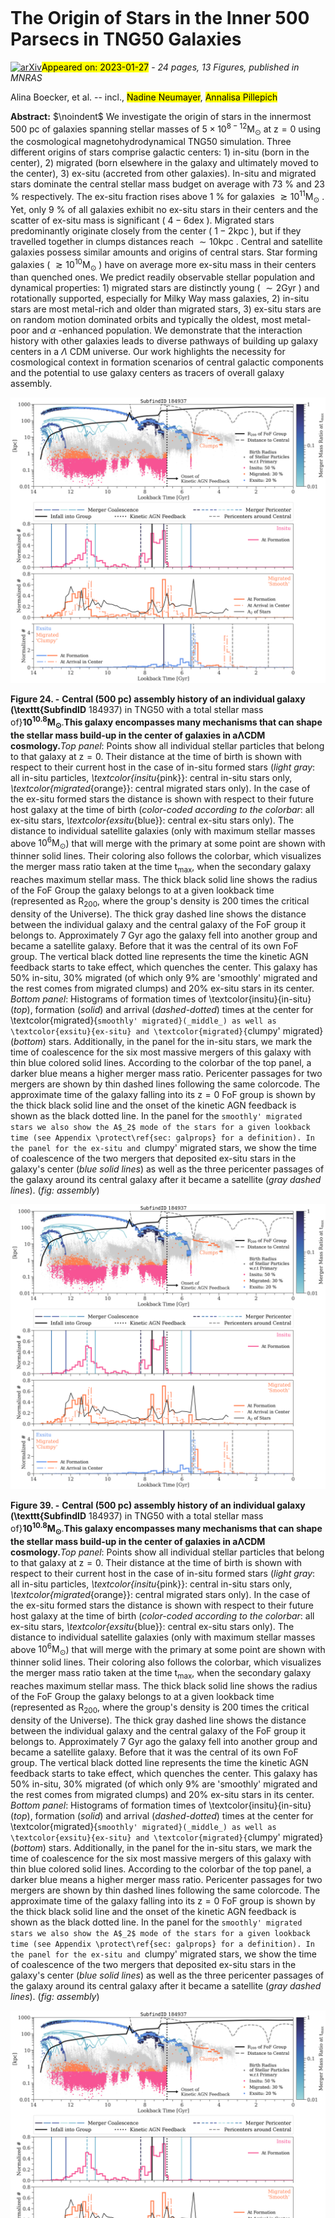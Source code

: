 <div class="macros" style="visibility:hidden;">
$\newcommand{\ensuremath}{}$
$\newcommand{\xspace}{}$
$\newcommand{\object}[1]{\texttt{#1}}$
$\newcommand{\farcs}{{.}''}$
$\newcommand{\farcm}{{.}'}$
$\newcommand{\arcsec}{''}$
$\newcommand{\arcmin}{'}$
$\newcommand{\ion}[2]{#1#2}$
$\newcommand{\textsc}[1]{\textrm{#1}}$
$\newcommand{\hl}[1]{\textrm{#1}}$
$\newcommand{\footnote}[1]{}$
$\newcommand{\thebibliography}{\DeclareRobustCommand{\VAN}[3]{##3}\VANthebibliography}$
$\newcommand{\thebibliography}{\DeclareRobustCommand{\VAN}[3]{##3}\VANthebibliography}$
$\newcommand{\thebibliography}{\DeclareRobustCommand{\VAN}[3]{##3}\VANthebibliography}$</div>

<div class="macros" style="visibility:hidden;">
$\newcommand{\ensuremath}{}$
$\newcommand{\xspace}{}$
$\newcommand{\object}[1]{\texttt{#1}}$
$\newcommand{\farcs}{{.}''}$
$\newcommand{\farcm}{{.}'}$
$\newcommand{\arcsec}{''}$
$\newcommand{\arcmin}{'}$
$\newcommand{\ion}[2]{#1#2}$
$\newcommand{\textsc}[1]{\textrm{#1}}$
$\newcommand{\hl}[1]{\textrm{#1}}$
$\newcommand{\footnote}[1]{}$
$\newcommand{\thebibliography}{\DeclareRobustCommand{\VAN}[3]{##3}\VANthebibliography}$
$\newcommand{\thebibliography}{\DeclareRobustCommand{\VAN}[3]{##3}\VANthebibliography}$
$\newcommand{\thebibliography}{\DeclareRobustCommand{\VAN}[3]{##3}\VANthebibliography}$</div>



<div id="title">

# The Origin of Stars in the Inner 500 Parsecs in TNG50 Galaxies

</div>
<div id="comments">

[![arXiv](https://img.shields.io/badge/arXiv-2301.11942-b31b1b.svg)](https://arxiv.org/abs/2301.11942)<mark>Appeared on: 2023-01-27</mark> - _24 pages, 13 Figures, published in MNRAS_

</div>
<div id="authors">

Alina Boecker, et al. -- incl., <mark><mark>Nadine Neumayer</mark></mark>, <mark><mark>Annalisa Pillepich</mark></mark>

</div>
<div id="abstract">

**Abstract:** $\noindent$ We investigate the origin of stars in the innermost 500 pc of galaxies spanning stellar masses of $5\times10^{8-12} \mathrm{M}_{\odot}$ at $\mathrm{z=0}$ using the cosmological magnetohydrodynamical TNG50 simulation. Three different origins of stars comprise galactic centers: 1) in-situ (born in the center), 2) migrated (born elsewhere in the galaxy and ultimately moved to the center), 3) ex-situ (accreted from other galaxies). In-situ and migrated stars dominate the central stellar mass budget on average with 73 \% and 23 \% respectively. The ex-situ fraction rises above 1 \% for galaxies $\gtrsim10^{11} \mathrm{M}_{\odot}$ . Yet, only 9 \% of all galaxies exhibit no ex-situ stars in their centers and the scatter of ex-situ mass is significant ( $4-6 \mathrm{dex}$ ). Migrated stars predominantly originate closely from the center ( $1-2 \mathrm{kpc}$ ), but if they travelled together in clumps distances reach $\sim10 \mathrm{kpc}$ . Central and satellite galaxies possess similar amounts and origins of central stars. Star forming galaxies ( $\gtrsim10^{10} \mathrm{M}_{\odot}$ ) have on average more ex-situ mass in their centers than quenched ones. We predict readily observable stellar population and dynamical properties: 1) migrated stars are distinctly young ( $\sim2 \mathrm{Gyr}$ ) and rotationally supported, especially for Milky Way mass galaxies, 2) in-situ stars are most metal-rich and older than migrated stars, 3) ex-situ stars are on random motion dominated orbits and typically the oldest, most metal-poor and $\alpha$ -enhanced population. We demonstrate that the interaction history with other galaxies leads to diverse pathways of building up galaxy centers in a $\Lambda$ CDM universe. Our work highlights the necessity for cosmological context in formation scenarios of central galactic components and the potential to use galaxy centers as tracers of overall galaxy assembly.

</div>

<div id="div_fig1">

<img src="tmp_2301.11942/./SubhaloID_184937_fullhistory.png" alt="Fig24" width="100%"/>

**Figure 24. -** **Central (500 pc) assembly history of an individual galaxy (\texttt{SubfindID** 184937) in TNG50 with a total stellar mass of}$\mathbf{10^{10.8} M_{\odot}}.$**This galaxy encompasses many mechanisms that can shape the stellar mass build-up in the center of galaxies in a**$\mathbf{\Lambda}$**CDM cosmology.**_Top panel_: Points show all individual stellar particles that belong to that galaxy at $\mathrm{z}=0$. Their distance at the time of birth is shown with respect to their current host in the case of in-situ formed stars (_light gray_: all in-situ particles, _\textcolor{insitu_{pink}}: central in-situ stars only, _\textcolor{migrated_{orange}}: central migrated stars only). In the case of the ex-situ formed stars the distance is shown with respect to their future host galaxy at the time of birth (_color-coded according to the colorbar_: all ex-situ stars, _\textcolor{exsitu_{blue}}: central ex-situ stars only). The distance to individual satellite galaxies (only with maximum stellar masses above $10^{6} \mathrm{M}_{\odot}$) that will merge with the primary at some point are shown with thinner solid lines. Their coloring also follows the colorbar, which visualizes the merger mass ratio taken at the time $\mathrm{t}_{\mathrm{max}}$, when the secondary galaxy reaches maximum stellar mass. The thick black solid line shows the radius of the FoF Group the galaxy belongs to at a given lookback time (represented as $\mathrm{R}_{200}$, where the group's density is 200 times the critical density of the Universe). The thick gray dashed line shows the distance between the individual galaxy and the central galaxy of the FoF group it belongs to. Approximately 7 Gyr ago the galaxy fell into another group and became a satellite galaxy. Before that it was the central of its own FoF group. The vertical black dotted line represents the time the kinetic AGN feedback starts to take effect, which quenches the center. This galaxy has 50\% in-situ, 30\% migrated (of which only 9\% are 'smoothly' migrated and the rest comes from migrated clumps) and 20\% ex-situ stars in its center. _Bottom panel_: Histograms of formation times of \textcolor{insitu}{in-situ}(_top_), formation (_solid_) and arrival (_dashed-dotted_) times at the center for \textcolor{migrated}{`smoothly' migrated}(_middle_) as well as \textcolor{exsitu}{ex-situ} and \textcolor{migrated}{`clumpy' migrated}(_bottom_) stars. Additionally, in the panel for the in-situ stars, we mark the time of coalescence for the six most massive mergers of this galaxy with thin blue colored solid lines. According to the colorbar of the top panel, a darker blue means a higher merger mass ratio. Pericenter passages for two mergers are shown by thin dashed lines following the same colorcode. The approximate time of the galaxy falling into its $\mathrm{z}=0$ FoF group is shown by the thick black solid line and the onset of the kinetic AGN feedback is shown as the black dotted line. In the panel for the `smoothly' migrated stars we also show the A$_2$ mode of the stars for a given lookback time (see Appendix \protect\ref{sec: galprops} for a definition). In the panel for the ex-situ and `clumpy' migrated stars, we show the time of coalescence of the two mergers that deposited ex-situ stars in the galaxy's center (_blue solid lines_) as well as the three pericenter passages of the galaxy around its central galaxy after it became a satellite (_gray dashed lines_).  (*fig: assembly*)

</div>
<div id="div_fig2">

<img src="tmp_2301.11942/./SubhaloID_184937_fullhistory.png" alt="Fig39" width="100%"/>

**Figure 39. -** **Central (500 pc) assembly history of an individual galaxy (\texttt{SubfindID** 184937) in TNG50 with a total stellar mass of}$\mathbf{10^{10.8} M_{\odot}}.$**This galaxy encompasses many mechanisms that can shape the stellar mass build-up in the center of galaxies in a**$\mathbf{\Lambda}$**CDM cosmology.**_Top panel_: Points show all individual stellar particles that belong to that galaxy at $\mathrm{z}=0$. Their distance at the time of birth is shown with respect to their current host in the case of in-situ formed stars (_light gray_: all in-situ particles, _\textcolor{insitu_{pink}}: central in-situ stars only, _\textcolor{migrated_{orange}}: central migrated stars only). In the case of the ex-situ formed stars the distance is shown with respect to their future host galaxy at the time of birth (_color-coded according to the colorbar_: all ex-situ stars, _\textcolor{exsitu_{blue}}: central ex-situ stars only). The distance to individual satellite galaxies (only with maximum stellar masses above $10^{6} \mathrm{M}_{\odot}$) that will merge with the primary at some point are shown with thinner solid lines. Their coloring also follows the colorbar, which visualizes the merger mass ratio taken at the time $\mathrm{t}_{\mathrm{max}}$, when the secondary galaxy reaches maximum stellar mass. The thick black solid line shows the radius of the FoF Group the galaxy belongs to at a given lookback time (represented as $\mathrm{R}_{200}$, where the group's density is 200 times the critical density of the Universe). The thick gray dashed line shows the distance between the individual galaxy and the central galaxy of the FoF group it belongs to. Approximately 7 Gyr ago the galaxy fell into another group and became a satellite galaxy. Before that it was the central of its own FoF group. The vertical black dotted line represents the time the kinetic AGN feedback starts to take effect, which quenches the center. This galaxy has 50\% in-situ, 30\% migrated (of which only 9\% are 'smoothly' migrated and the rest comes from migrated clumps) and 20\% ex-situ stars in its center. _Bottom panel_: Histograms of formation times of \textcolor{insitu}{in-situ}(_top_), formation (_solid_) and arrival (_dashed-dotted_) times at the center for \textcolor{migrated}{`smoothly' migrated}(_middle_) as well as \textcolor{exsitu}{ex-situ} and \textcolor{migrated}{`clumpy' migrated}(_bottom_) stars. Additionally, in the panel for the in-situ stars, we mark the time of coalescence for the six most massive mergers of this galaxy with thin blue colored solid lines. According to the colorbar of the top panel, a darker blue means a higher merger mass ratio. Pericenter passages for two mergers are shown by thin dashed lines following the same colorcode. The approximate time of the galaxy falling into its $\mathrm{z}=0$ FoF group is shown by the thick black solid line and the onset of the kinetic AGN feedback is shown as the black dotted line. In the panel for the `smoothly' migrated stars we also show the A$_2$ mode of the stars for a given lookback time (see Appendix \protect\ref{sec: galprops} for a definition). In the panel for the ex-situ and `clumpy' migrated stars, we show the time of coalescence of the two mergers that deposited ex-situ stars in the galaxy's center (_blue solid lines_) as well as the three pericenter passages of the galaxy around its central galaxy after it became a satellite (_gray dashed lines_).  (*fig: assembly*)

</div>
<div id="div_fig3">

<img src="tmp_2301.11942/./SubhaloID_184937_fullhistory.png" alt="Fig54" width="100%"/>

**Figure 54. -** **Central (500 pc) assembly history of an individual galaxy (\texttt{SubfindID** 184937) in TNG50 with a total stellar mass of}$\mathbf{10^{10.8} M_{\odot}}.$**This galaxy encompasses many mechanisms that can shape the stellar mass build-up in the center of galaxies in a**$\mathbf{\Lambda}$**CDM cosmology.**_Top panel_: Points show all individual stellar particles that belong to that galaxy at $\mathrm{z}=0$. Their distance at the time of birth is shown with respect to their current host in the case of in-situ formed stars (_light gray_: all in-situ particles, _\textcolor{insitu_{pink}}: central in-situ stars only, _\textcolor{migrated_{orange}}: central migrated stars only). In the case of the ex-situ formed stars the distance is shown with respect to their future host galaxy at the time of birth (_color-coded according to the colorbar_: all ex-situ stars, _\textcolor{exsitu_{blue}}: central ex-situ stars only). The distance to individual satellite galaxies (only with maximum stellar masses above $10^{6} \mathrm{M}_{\odot}$) that will merge with the primary at some point are shown with thinner solid lines. Their coloring also follows the colorbar, which visualizes the merger mass ratio taken at the time $\mathrm{t}_{\mathrm{max}}$, when the secondary galaxy reaches maximum stellar mass. The thick black solid line shows the radius of the FoF Group the galaxy belongs to at a given lookback time (represented as $\mathrm{R}_{200}$, where the group's density is 200 times the critical density of the Universe). The thick gray dashed line shows the distance between the individual galaxy and the central galaxy of the FoF group it belongs to. Approximately 7 Gyr ago the galaxy fell into another group and became a satellite galaxy. Before that it was the central of its own FoF group. The vertical black dotted line represents the time the kinetic AGN feedback starts to take effect, which quenches the center. This galaxy has 50\% in-situ, 30\% migrated (of which only 9\% are 'smoothly' migrated and the rest comes from migrated clumps) and 20\% ex-situ stars in its center. _Bottom panel_: Histograms of formation times of \textcolor{insitu}{in-situ}(_top_), formation (_solid_) and arrival (_dashed-dotted_) times at the center for \textcolor{migrated}{`smoothly' migrated}(_middle_) as well as \textcolor{exsitu}{ex-situ} and \textcolor{migrated}{`clumpy' migrated}(_bottom_) stars. Additionally, in the panel for the in-situ stars, we mark the time of coalescence for the six most massive mergers of this galaxy with thin blue colored solid lines. According to the colorbar of the top panel, a darker blue means a higher merger mass ratio. Pericenter passages for two mergers are shown by thin dashed lines following the same colorcode. The approximate time of the galaxy falling into its $\mathrm{z}=0$ FoF group is shown by the thick black solid line and the onset of the kinetic AGN feedback is shown as the black dotted line. In the panel for the `smoothly' migrated stars we also show the A$_2$ mode of the stars for a given lookback time (see Appendix \protect\ref{sec: galprops} for a definition). In the panel for the ex-situ and `clumpy' migrated stars, we show the time of coalescence of the two mergers that deposited ex-situ stars in the galaxy's center (_blue solid lines_) as well as the three pericenter passages of the galaxy around its central galaxy after it became a satellite (_gray dashed lines_).  (*fig: assembly*)

</div>